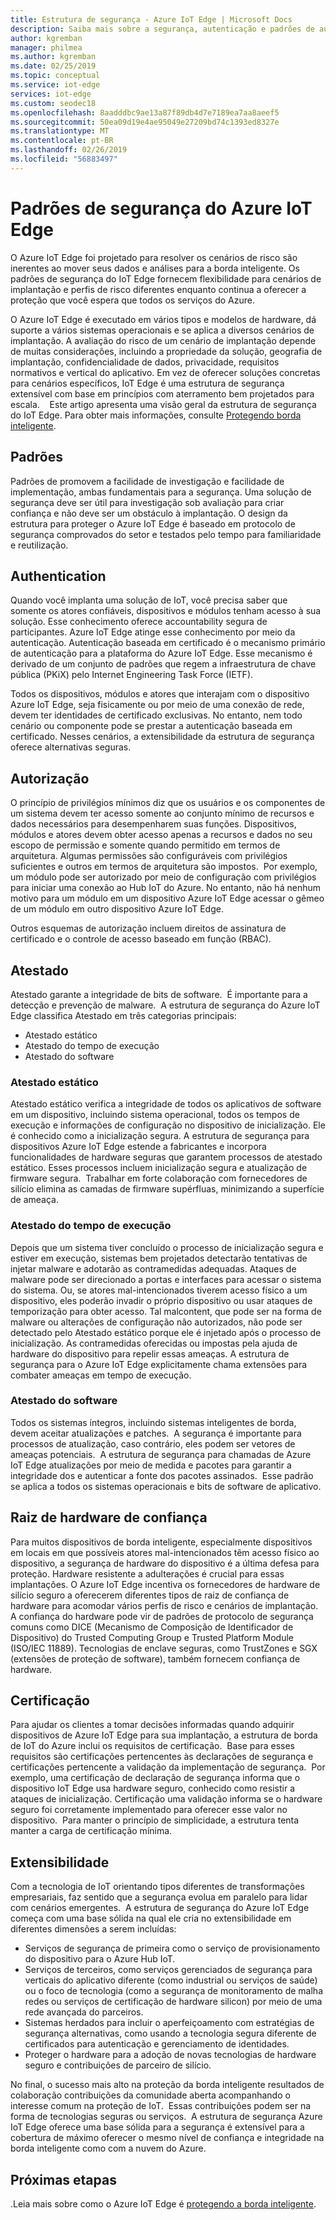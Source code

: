 ```yaml
---
title: Estrutura de segurança - Azure IoT Edge | Microsoft Docs
description: Saiba mais sobre a segurança, autenticação e padrões de autorização que foram usados para desenvolver o Azure IoT Edge e devem ser considerados ao projetar sua solução
author: kgremban
manager: philmea
ms.author: kgremban
ms.date: 02/25/2019
ms.topic: conceptual
ms.service: iot-edge
services: iot-edge
ms.custom: seodec18
ms.openlocfilehash: 8aadddbc9ae13a87f89db4d7e7189ea7aa8aeef5
ms.sourcegitcommit: 50ea09d19e4ae95049e27209bd74c1393ed8327e
ms.translationtype: MT
ms.contentlocale: pt-BR
ms.lasthandoff: 02/26/2019
ms.locfileid: "56883497"
---
```

# <a name="security-standards-for-azure-iot-edge"></a>Padrões de segurança do Azure IoT Edge

O Azure IoT Edge foi projetado para resolver os cenários de risco são inerentes ao mover seus dados e análises para a borda inteligente. Os padrões de segurança do IoT Edge fornecem flexibilidade para cenários de implantação e perfis de risco diferentes enquanto continua a oferecer a proteção que você espera que todos os serviços do Azure. 

O Azure IoT Edge é executado em vários tipos e modelos de hardware, dá suporte a vários sistemas operacionais e se aplica a diversos cenários de implantação. A avaliação do risco de um cenário de implantação depende de muitas considerações, incluindo a propriedade da solução, geografia de implantação, confidencialidade de dados, privacidade, requisitos normativos e vertical do aplicativo. Em vez de oferecer soluções concretas para cenários específicos, IoT Edge é uma estrutura de segurança extensível com base em princípios com aterramento bem projetados para escala. 
 
Este artigo apresenta uma visão geral da estrutura de segurança do IoT Edge. Para obter mais informações, consulte [Protegendo borda inteligente](https://azure.microsoft.com/blog/securing-the-intelligent-edge/).

## <a name="standards"></a>Padrões

Padrões de promovem a facilidade de investigação e facilidade de implementação, ambas fundamentais para a segurança. Uma solução de segurança deve ser útil para investigação sob avaliação para criar confiança e não deve ser um obstáculo à implantação. O design da estrutura para proteger o Azure IoT Edge é baseado em protocolo de segurança comprovados do setor e testados pelo tempo para familiaridade e reutilização. 

## <a name="authentication"></a>Authentication

Quando você implanta uma solução de IoT, você precisa saber que somente os atores confiáveis, dispositivos e módulos tenham acesso à sua solução. Esse conhecimento oferece accountability segura de participantes. Azure IoT Edge atinge esse conhecimento por meio da autenticação. Autenticação baseada em certificado é o mecanismo primário de autenticação para a plataforma do Azure IoT Edge. Esse mecanismo é derivado de um conjunto de padrões que regem a infraestrutura de chave pública (PKiX) pelo Internet Engineering Task Force (IETF).     

Todos os dispositivos, módulos e atores que interajam com o dispositivo Azure IoT Edge, seja fisicamente ou por meio de uma conexão de rede, devem ter identidades de certificado exclusivas. No entanto, nem todo cenário ou componente pode se prestar a autenticação baseada em certificado. Nesses cenários, a extensibilidade da estrutura de segurança oferece alternativas seguras. 

## <a name="authorization"></a>Autorização

O princípio de privilégios mínimos diz que os usuários e os componentes de um sistema devem ter acesso somente ao conjunto mínimo de recursos e dados necessários para desempenharem suas funções. Dispositivos, módulos e atores devem obter acesso apenas a recursos e dados no seu escopo de permissão e somente quando permitido em termos de arquitetura. Algumas permissões são configuráveis com privilégios suficientes e outros em termos de arquitetura são impostos.  Por exemplo, um módulo pode ser autorizado por meio de configuração com privilégios para iniciar uma conexão ao Hub IoT do Azure. No entanto, não há nenhum motivo para um módulo em um dispositivo Azure IoT Edge acessar o gêmeo de um módulo em outro dispositivo Azure IoT Edge.

Outros esquemas de autorização incluem direitos de assinatura de certificado e o controle de acesso baseado em função (RBAC). 

## <a name="attestation"></a>Atestado

Atestado garante a integridade de bits de software.  É importante para a detecção e prevenção de malware.  A estrutura de segurança do Azure IoT Edge classifica Atestado em três categorias principais:

* Atestado estático
* Atestado do tempo de execução
* Atestado do software

### <a name="static-attestation"></a>Atestado estático

Atestado estático verifica a integridade de todos os aplicativos de software em um dispositivo, incluindo sistema operacional, todos os tempos de execução e informações de configuração no dispositivo de inicialização. Ele é conhecido como a inicialização segura. A estrutura de segurança para dispositivos Azure IoT Edge estende a fabricantes e incorpora funcionalidades de hardware seguras que garantem processos de atestado estático. Esses processos incluem inicialização segura e atualização de firmware segura.  Trabalhar em forte colaboração com fornecedores de silício elimina as camadas de firmware supérfluas, minimizando a superfície de ameaça. 

### <a name="runtime-attestation"></a>Atestado do tempo de execução

Depois que um sistema tiver concluído o processo de inicialização segura e estiver em execução, sistemas bem projetados detectarão tentativas de injetar malware e adotarão as contramedidas adequadas. Ataques de malware pode ser direcionado a portas e interfaces para acessar o sistema do sistema. Ou, se atores mal-intencionados tiverem acesso físico a um dispositivo, eles poderão invadir o próprio dispositivo ou usar ataques de temporização para obter acesso. Tal malcontent, que pode ser na forma de malware ou alterações de configuração não autorizados, não pode ser detectado pelo Atestado estático porque ele é injetado após o processo de inicialização. As contramedidas oferecidas ou impostas pela ajuda de hardware do dispositivo para repelir essas ameaças.  A estrutura de segurança para o Azure IoT Edge explicitamente chama extensões para combater ameaças em tempo de execução.  

### <a name="software-attestation"></a>Atestado do software

Todos os sistemas íntegros, incluindo sistemas inteligentes de borda, devem aceitar atualizações e patches.  A segurança é importante para processos de atualização, caso contrário, eles podem ser vetores de ameaças potenciais.  A estrutura de segurança para chamadas de Azure IoT Edge atualizações por meio de medida e pacotes para garantir a integridade dos e autenticar a fonte dos pacotes assinados.  Esse padrão se aplica a todos os sistemas operacionais e bits de software de aplicativo. 

## <a name="hardware-root-of-trust"></a>Raiz de hardware de confiança

Para muitos dispositivos de borda inteligente, especialmente dispositivos em locais em que possíveis atores mal-intencionados têm acesso físico ao dispositivo, a segurança de hardware do dispositivo é a última defesa para proteção. Hardware resistente a adulterações é crucial para essas implantações. O Azure IoT Edge incentiva os fornecedores de hardware de silício seguro a oferecerem diferentes tipos de raiz de confiança de hardware para acomodar vários perfis de risco e cenários de implantação. A confiança do hardware pode vir de padrões de protocolo de segurança comuns como DICE (Mecanismo de Composição de Identificador de Dispositivo) do Trusted Computing Group e Trusted Platform Module (ISO/IEC 11889). Tecnologias de enclave seguras, como TrustZones e SGX (extensões de proteção de software), também fornecem confiança de hardware. 

## <a name="certification"></a>Certificação

Para ajudar os clientes a tomar decisões informadas quando adquirir dispositivos de Azure IoT Edge para sua implantação, a estrutura de borda de IoT do Azure inclui os requisitos de certificação.  Base para esses requisitos são certificações pertencentes às declarações de segurança e certificações pertencente a validação da implementação de segurança.  Por exemplo, uma certificação de declaração de segurança informa que o dispositivo IoT Edge usa hardware seguro, conhecido como resistir a ataques de inicialização. Certificação uma validação informa se o hardware seguro foi corretamente implementado para oferecer esse valor no dispositivo.  Para manter o princípio de simplicidade, a estrutura tenta manter a carga de certificação mínima.   

## <a name="extensibility"></a>Extensibilidade

Com a tecnologia de IoT orientando tipos diferentes de transformações empresariais, faz sentido que a segurança evolua em paralelo para lidar com cenários emergentes.  A estrutura de segurança do Azure IoT Edge começa com uma base sólida na qual ele cria no extensibilidade em diferentes dimensões a serem incluídas: 

* Serviços de segurança de primeira como o serviço de provisionamento do dispositivo para o Azure Hub IoT.
* Serviços de terceiros, como serviços gerenciados de segurança para verticais do aplicativo diferente (como industrial ou serviços de saúde) ou o foco de tecnologia (como a segurança de monitoramento de malha redes ou serviços de certificação de hardware silicon) por meio de uma rede avançada do parceiros.
* Sistemas herdados para incluir o aperfeiçoamento com estratégias de segurança alternativas, como usando a tecnologia segura diferente de certificados para autenticação e gerenciamento de identidades.
* Proteger o hardware para a adoção de novas tecnologias de hardware seguro e contribuições de parceiro de silício.

No final, o sucesso mais alto na proteção da borda inteligente resultados de colaboração contribuições da comunidade aberta acompanhando o interesse comum na proteção de IoT.  Essas contribuições podem ser na forma de tecnologias seguras ou serviços.  A estrutura de segurança Azure IoT Edge oferece uma base sólida para a segurança é extensível para a cobertura de máximo oferecer o mesmo nível de confiança e integridade na borda inteligente como com a nuvem do Azure.  

## <a name="next-steps"></a>Próximas etapas

.Leia mais sobre como o Azure IoT Edge é [protegendo a borda inteligente](https://azure.microsoft.com/blog/securing-the-intelligent-edge/).
